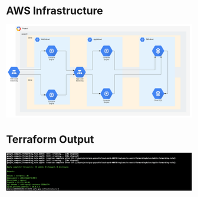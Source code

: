 # AWS Infrastructure
![alt text](https://raw.githubusercontent.com/cisco-security/Cisco-Validated-Designs/master/safe-cloud-iaas-gcp/safe-gcp-infrastructure/images/infra.svg)

# Terraform Output
![alt text](https://raw.githubusercontent.com/cisco-security/Cisco-Validated-Designs/master/safe-cloud-iaas-gcp/safe-gcp-infrastructure/images/terraform.png)

